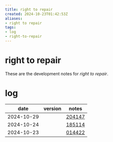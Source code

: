 ```yaml
---
title: right to repair
created: 2024-10-23T01:42:53Z
aliases:
- right to repair
tags:
- log
- right-to-repair
---
```


# right to repair

These are the development notes for _right to repair_.

# log

| date | version | notes |
|------|---------|-------|
| <time>2024-10-29</time> || [204147](../entries/20241029204147.md) |
| <time>2024-10-24</time> || [185114](../entries/20241024185114.md) |
| <time>2024-10-23</time> || [014422](../entries/20241023014422.md) |
